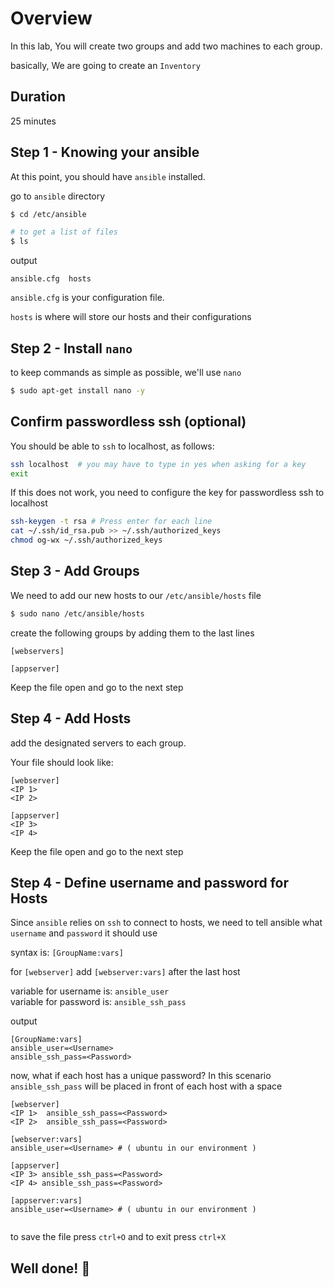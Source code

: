 <link rel='stylesheet' href='../assets/css/main.css'/>

# Overview

In this lab, You will create two groups and add two machines to each group.  

basically, We are going to create an `Inventory` 


## Duration

25 minutes


## Step 1 - Knowing your ansible

At this point, you should have `ansible` installed. 

go to `ansible` directory

```bash
$ cd /etc/ansible

# to get a list of files
$ ls 
```

output

```console
ansible.cfg  hosts
```

`ansible.cfg` is your configuration file.

`hosts` is where will store our hosts and their configurations

## Step 2 - Install `nano`

to keep commands as simple as possible, we'll use `nano`

```bash
$ sudo apt-get install nano -y
```


## Confirm passwordless ssh (optional)


You should be able to `ssh` to localhost, as follows:

```bash
ssh localhost  # you may have to type in yes when asking for a key
exit
```

If this does not work, you need to configure the key for passwordless ssh to localhost

```bash
ssh-keygen -t rsa # Press enter for each line
cat ~/.ssh/id_rsa.pub >> ~/.ssh/authorized_keys
chmod og-wx ~/.ssh/authorized_keys
```


## Step 3 - Add Groups

We need to add our new hosts to our `/etc/ansible/hosts` file

```bash
$ sudo nano /etc/ansible/hosts
```

create the following groups by adding them to the last lines

```console
[webservers]

[appserver]
```

Keep the file open and go to the next step

## Step 4 - Add Hosts

add the designated servers to each group. 

Your file should look like:


```console
[webserver]
<IP 1>
<IP 2>

[appserver]
<IP 3>
<IP 4>
```
Keep the file open and go to the next step

## Step 4 - Define username and password for Hosts

Since `ansible` relies on `ssh` to connect to hosts, we need to tell ansible what `username` and `password` it should use

syntax is: `[GroupName:vars]`

for `[webserver]` add `[webserver:vars]` after the last host

variable for username is: `ansible_user`  
variable for password is: `ansible_ssh_pass`

output
```console
[GroupName:vars]
ansible_user=<Username>
ansible_ssh_pass=<Password>
```

now, what if each host has a unique password?
In this scenario `ansible_ssh_pass` will be placed in front of each host with a space

```console
[webserver]
<IP 1>  ansible_ssh_pass=<Password>
<IP 2>  ansible_ssh_pass=<Password>

[webserver:vars]
ansible_user=<Username> # ( ubuntu in our environment )

[appserver]
<IP 3> ansible_ssh_pass=<Password>
<IP 4> ansible_ssh_pass=<Password>

[appserver:vars]
ansible_user=<Username> # ( ubuntu in our environment )


```


to save the file press `ctrl+O` and to exit press `ctrl+X`


## Well done! 👏
